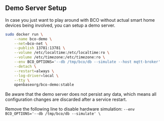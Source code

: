 ## Demo Server Setup

In case you just want to play around with BCO without actual smart home devices being involved, you can setup a demo server.


```bash
sudo docker run \
    --name bco-demo \
    --net=bco-net \
    --publish 13781:13781 \
    --volume /etc/localtime:/etc/localtime:ro \
    --volume /etc/timezone:/etc/timezone:ro \
    --env BCO_OPTIONS='--db /tmp/bco/db --simulate --host mqtt-broker' \
    --detach \
    --restart=always \
    --log-driver=local \
    --tty \
    openbaseorg/bco-demo:stable
```

Be aware that the demo server does not persist any data, which means all configuration changes are discarded after a service restart.

Remove the following line to disable hardware simulation:
```--env BCO_OPTIONS='--db /tmp/bco/db --simulate' \```
